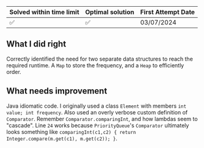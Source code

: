 | Solved within time limit | Optimal solution | First Attempt Date |
|--------------------------|------------------|--------------------|
| ✅                        | ✅                | 03/07/2024         |

## What I did right
Correctly identified the need for two separate data structures to reach the required runtime. A `Map` to store the frequency, and a `Heap` to efficiently order.

## What needs improvement
Java idiomatic code. I originally used a class `Element` with members `int value; int frequency`. Also used an overly verbose custom definition of `Comparator`.
Remember `Comparator.comparingInt`, and how lambdas seem to "cascade". Line `24` works because `PriorityQueue`'s `Comparator` ultimately looks something like `comparingInt(c1,c2) { return Integer.compare(m.get(c1), m.get(c2)); }`.
